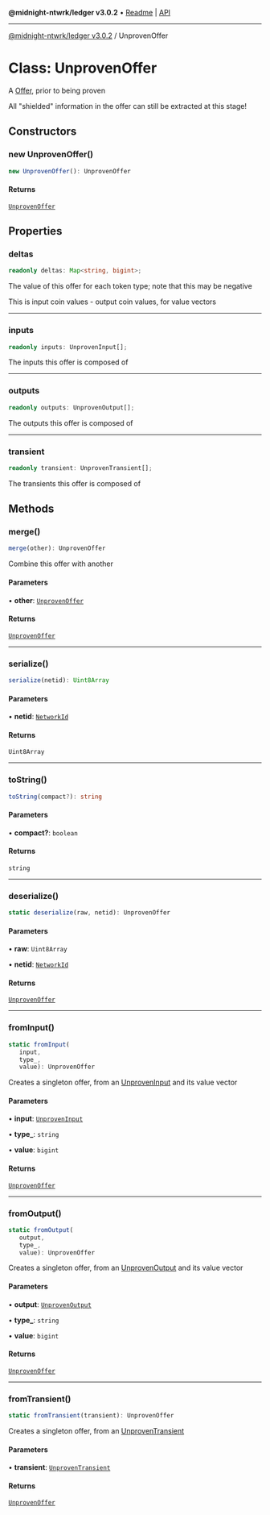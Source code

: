 **@midnight-ntwrk/ledger v3.0.2** • [Readme](../README.md) \| [API](../globals.md)

***

[@midnight-ntwrk/ledger v3.0.2](../README.md) / UnprovenOffer

# Class: UnprovenOffer

A [Offer](Offer.md), prior to being proven

All "shielded" information in the offer can still be extracted at this
stage!

## Constructors

### new UnprovenOffer()

```ts
new UnprovenOffer(): UnprovenOffer
```

#### Returns

[`UnprovenOffer`](UnprovenOffer.md)

## Properties

### deltas

```ts
readonly deltas: Map<string, bigint>;
```

The value of this offer for each token type; note that this may be
negative

This is input coin values - output coin values, for value vectors

***

### inputs

```ts
readonly inputs: UnprovenInput[];
```

The inputs this offer is composed of

***

### outputs

```ts
readonly outputs: UnprovenOutput[];
```

The outputs this offer is composed of

***

### transient

```ts
readonly transient: UnprovenTransient[];
```

The transients this offer is composed of

## Methods

### merge()

```ts
merge(other): UnprovenOffer
```

Combine this offer with another

#### Parameters

• **other**: [`UnprovenOffer`](UnprovenOffer.md)

#### Returns

[`UnprovenOffer`](UnprovenOffer.md)

***

### serialize()

```ts
serialize(netid): Uint8Array
```

#### Parameters

• **netid**: [`NetworkId`](../enumerations/NetworkId.md)

#### Returns

`Uint8Array`

***

### toString()

```ts
toString(compact?): string
```

#### Parameters

• **compact?**: `boolean`

#### Returns

`string`

***

### deserialize()

```ts
static deserialize(raw, netid): UnprovenOffer
```

#### Parameters

• **raw**: `Uint8Array`

• **netid**: [`NetworkId`](../enumerations/NetworkId.md)

#### Returns

[`UnprovenOffer`](UnprovenOffer.md)

***

### fromInput()

```ts
static fromInput(
   input, 
   type_, 
   value): UnprovenOffer
```

Creates a singleton offer, from an [UnprovenInput](UnprovenInput.md) and its value
vector

#### Parameters

• **input**: [`UnprovenInput`](UnprovenInput.md)

• **type\_**: `string`

• **value**: `bigint`

#### Returns

[`UnprovenOffer`](UnprovenOffer.md)

***

### fromOutput()

```ts
static fromOutput(
   output, 
   type_, 
   value): UnprovenOffer
```

Creates a singleton offer, from an [UnprovenOutput](UnprovenOutput.md) and its value
vector

#### Parameters

• **output**: [`UnprovenOutput`](UnprovenOutput.md)

• **type\_**: `string`

• **value**: `bigint`

#### Returns

[`UnprovenOffer`](UnprovenOffer.md)

***

### fromTransient()

```ts
static fromTransient(transient): UnprovenOffer
```

Creates a singleton offer, from an [UnprovenTransient](UnprovenTransient.md)

#### Parameters

• **transient**: [`UnprovenTransient`](UnprovenTransient.md)

#### Returns

[`UnprovenOffer`](UnprovenOffer.md)
